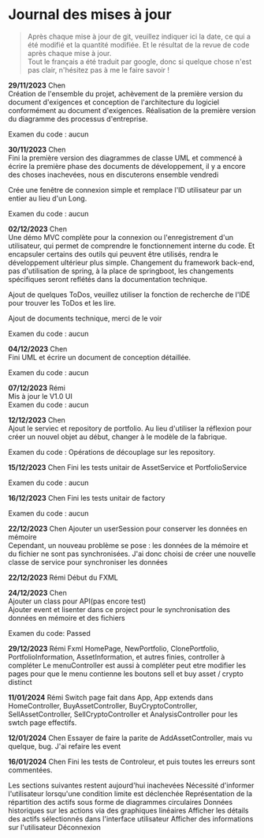 # Journal des mises à jour  

> Après chaque mise à jour de git, veuillez indiquer ici la date, ce qui a été modifié et la quantité modifiée. Et le résultat de la revue de code après chaque mise à jour.  
> Tout le français a été traduit par google, donc si quelque chose n'est pas clair, n'hésitez pas à me le faire savoir !


**29/11/2023** Chen  
Création de l'ensemble du projet, achèvement de la première version du document d'exigences et conception de l'architecture du logiciel conformément au document d'exigences.
Réalisation de la première version du diagramme des processus d'entreprise.  

Examen du code : aucun  

**30/11/2023** Chen  
Fini la première version des diagrammes de classe UML et commencé à écrire la première phase des documents de développement, il y a encore des choses inachevées, nous en discuterons ensemble vendredi  

Crée une fenêtre de connexion simple et remplace l'ID utilisateur par un entier au lieu d'un Long.

Examen du code : aucun  

**02/12/2023** Chen  
Une démo MVC complète pour la connexion ou l'enregistrement d'un utilisateur, qui permet de comprendre le fonctionnement interne du code.
Et encapsuler certains des outils qui peuvent être utilisés, rendra le développement ultérieur plus simple.
Changement du framework back-end, pas d'utilisation de spring, à la place de springboot, les changements spécifiques seront reflétés dans la documentation technique.  

Ajout de quelques ToDos, veuillez utiliser la fonction de recherche de l'IDE pour trouver les ToDos et les lire.  

Ajout de documents technique, merci de le voir  

Examen du code : aucun

**04/12/2023** Chen  
Fini UML et écrire un document de conception détaillée.  

Examen du code : aucun  

**07/12/2023** Rémi  
Mis à jour le V1.0 UI  
Examen du code : aucun  

**12/12/2023** Chen  
Ajout le serviec et repository de portfolio. Au lieu d'utiliser la réflexion pour créer un nouvel objet au début, changer à le modèle de la fabrique.  

Examen du code : Opérations de découplage sur les repository.

**15/12/2023** Chen
Fini les tests unitair de AssetService et PortfolioService  

Examen du code : aucun

**16/12/2023** Chen
Fini les tests unitair de factory

Examen du code : aucun

**22/12/2023** Chen
Ajouter un userSession pour conserver les données en mémoire  
Cependant, un nouveau problème se pose : les données de la mémoire et du fichier ne sont pas synchronisées. J'ai donc choisi de créer une nouvelle classe de service pour synchroniser les données  

**22/12/2023** Rémi
Début du FXML

**24/12/2023** Chen  
Ajouter un class pour API(pas encore test)  
Ajouter event et lisenter dans ce project pour le synchronisation des données en mémoire et des fichiers  

Examen du code: Passed

**29/12/2023** Rémi
Fxml HomePage, NewPortfolio, ClonePortfolio, PortfolioInformation, AssetInformation, et autres finies, controller à compléter
Le menuController est aussi à compléter
peut etre modifier les pages pour que le menu contienne les boutons sell et buy asset / crypto distinct

**11/01/2024** Rémi
Switch page fait dans App, App extends dans HomeController, BuyAssetController, BuyCryptoController, SellAssetController, 
SellCryptoController et AnalysisController pour les swtch page effectifs.

**12/01/2024** Chen
Essayer de faire la parite de AddAssetController, mais vu quelque,
bug. J'ai refaire les event

**16/01/2024** Chen
Fini les tests de Controleur, et puis toutes les erreurs sont commentées.

Les sections suivantes restent aujourd'hui inachevées
Nécessité d'informer l'utilisateur lorsqu'une condition limite est déclenchée
Représentation de la répartition des actifs sous forme de diagrammes circulaires
Données historiques sur les actions via des graphiques linéaires
Afficher les détails des actifs sélectionnés dans l'interface utilisateur
Afficher des informations sur l'utilisateur
Déconnexion
